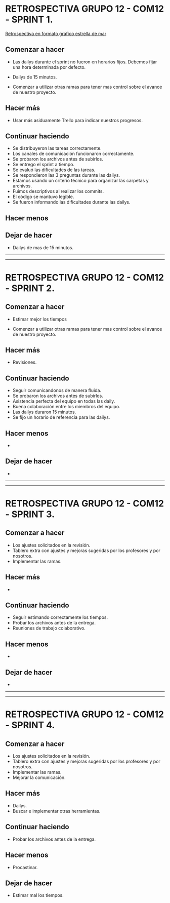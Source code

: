 # RETROSPECTIVA GRUPO 12 - COM12 - SPRINT 1.

[Retrospectiva en formato gráfico estrella de mar](https://jamboard.google.com/d/1qJ4smFXh7YC0hYglj3UfgvwWeFkf3_idmKn7slP0tNE/viewer?ts=615dfeb3&f=0)

## Comenzar a hacer

- Las dailys durante el sprint no fueron en horarios fijos. Debemos fijar una hora determinada por defecto.

- Dailys de 15 minutos.

- Comenzar a utilizar otras ramas para tener mas control sobre el avance de nuestro proyecto.


## Hacer más

- Usar más asiduamente Trello para indicar nuestros progresos.


## Continuar haciendo
- Se distribuyeron las tareas correctamente.
- Los canales de comunicación funcionaron correctamente.
- Se probaron los archivos antes de subirlos.
- Se entrego el sprint a tiempo.
- Se evaluó las dificultades de las tareas.
- Se respondieron las 3 preguntas durante las dailys.
- Estamos usando un criterio técnico para organizar las carpetas y archivos.
- Fuimos descriptivos al realizar los commits.
- El código se mantuvo legible.
- Se fueron informando las dificultades durante las dailys.


## Hacer menos



## Dejar de hacer

- Dailys de mas de 15 minutos.

___

___


# RETROSPECTIVA GRUPO 12 - COM12 - SPRINT 2.


## Comenzar a hacer

- Estimar mejor los tiempos

- Comenzar a utilizar otras ramas para tener mas control sobre el avance de nuestro proyecto.


## Hacer más

- Revisiones.


## Continuar haciendo
- Seguir comunicandonos de manera fluida.
- Se probaron los archivos antes de subirlos.
- Asistencia perfecta del equipo en todas las daily.
- Buena colaboración entre los miembros del equipo.
- Las dailys duraron 15 minutos.
- Se fijo un horario de referencia para las dailys.



## Hacer menos

- 


## Dejar de hacer

- 

___
___

# RETROSPECTIVA GRUPO 12 - COM12 - SPRINT 3.


## Comenzar a hacer
- Los ajustes solicitados en la revisión.
- Tablero extra con ajustes y mejoras sugeridas por los profesores y por nosotros.
- Implementar las ramas.

## Hacer más
- 

## Continuar haciendo
- Seguir estimando correctamente los tiempos.
- Probar los archivos antes de la entrega.
- Reuniones de trabajo colaborativo.

## Hacer menos
- 

## Dejar de hacer
- 

___
___

# RETROSPECTIVA GRUPO 12 - COM12 - SPRINT 4.


## Comenzar a hacer
- Los ajustes solicitados en la revisión.
- Tablero extra con ajustes y mejoras sugeridas por los profesores y por nosotros.
- Implementar las ramas.
- Mejorar la comunicación.

## Hacer más
- Dailys.
- Buscar e implementar otras herramientas.


## Continuar haciendo
- Probar los archivos antes de la entrega.

## Hacer menos
- Procastinar.

## Dejar de hacer
- Estimar mal los tiempos.

